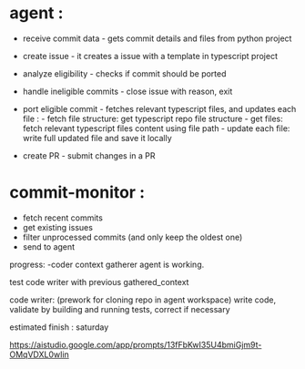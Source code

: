 # agent : 
- receive commit data - gets commit details and files from python project
- create issue - it creates a issue with a template in typescript project 
- analyze eligibility - checks if commit should be ported 
- handle ineligible commits - close issue with reason, exit 
- port eligible commit - fetches relevant typescript files, and updates each file :
        - fetch file structure: get typescript repo file structure
        - get files: fetch relevant typescript files content using file path
        - update each file: write full updated file and save it locally 

- create PR - submit changes in a PR


# commit-monitor : 
- fetch recent commits 
- get existing issues 
- filter unprocessed commits (and only keep the oldest one)
- send to agent 

progress: 
-coder context gatherer agent is working.

test code writer with previous gathered_context

code writer: (prework for cloning repo in agent workspace) write code, validate by building and running tests, correct if necessary 

estimated finish : saturday 

https://aistudio.google.com/app/prompts/13fFbKwI35U4bmiGjm9t-OMqVDXL0wIin